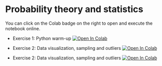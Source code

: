 # Probability theory and statistics

You can click on the Colab badge on the right to open and execute the notebook online.


- Exercise 1: Python warm-up [![Open In Colab](https://colab.research.google.com/assets/colab-badge.svg)](https://colab.research.google.com/github/centre-for-humanities-computing/quantitative-methods/blob/main/exercises/Probability_theory_and_statistics/exercise_1.ipynb)

- Exercise 2: Data visualization, sampling and outliers [![Open In Colab](https://colab.research.google.com/assets/colab-badge.svg)](https://colab.research.google.com/github/centre-for-humanities-computing/quantitative-methods/blob/main/exercises/Probability_theory_and_statistics/exercise_2.ipynb)

- Exercise 2: Data visualization, sampling and outliers [![Open In Colab](https://colab.research.google.com/assets/colab-badge.svg)](https://colab.research.google.com/github/centre-for-humanities-computing/quantitative-methods/blob/main/exercises/Probability_theory_and_statistics/exercise_3.ipynb)